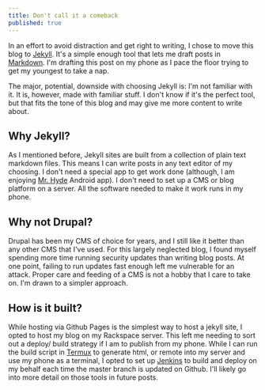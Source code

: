 ```yaml
---
title: Don't call it a comeback
published: true
---
```

In an effort to avoid distraction and get right to writing, I chose to move this blog to [Jekyll](https://jekyllrb.com/). It's a simple enough tool that lets me draft posts in [Markdown](https://daringfireball.net/projects/markdown/). I'm drafting this post on my phone as I pace the floor trying to get my youngest to take a nap.

The major, potential, downside with choosing Jekyll is: I'm not familiar with it.
It is, however, made with familiar stuff. I don't know if it's the perfect tool, 
but that fits the tone of this blog and may give me more content to write about.

## Why Jekyll?

As I mentioned before, Jekyll sites are built from a collection of plain text
markdown files. This means I can write posts in any text editor of my choosing.
I don't need a special app to get work done (although, I am enjoying [Mr. Hyde](https://play.google.com/store/apps/details?id=org.faudroids.mrhyde) Android app).
I don't need to set up a CMS or blog platform on a server. All the software
needed to make it work runs in my phone.

## Why not Drupal?

Drupal has been my CMS of choice for years, and I still like it better than any
other CMS that I've used. For this largely neglected blog, I found myself
spending more time running security updates than writing blog posts. At one
point, failing to run updates fast enough left me vulnerable for an attack.
Proper care and feeding of a CMS is not a hobby that I care to take on. I'm
drawn to a simpler approach.

## How is it built?

While hosting via Github Pages is the simplest way to host a jekyll site, I opted to host my blog on my Rackspace server. This left me needing to sort out a deploy/ build strategy if I am to publish from my phone. While I can run the build script in [Termux](https://termux.com/) to generate html, or remote into my server and use my phone as a terminal, I opted to set up [Jenkins](https://jenkins.io/) to build and deploy on my behalf each time the master branch is updated on Github. I'll likely go into more detail on those tools in future posts.
